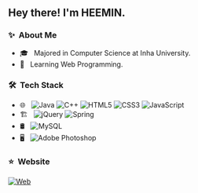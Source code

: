<h2> Hey there! I'm HEEMIN.</h2>

<h3> ✨ &nbsp;About Me </h3>

- 🎓 &nbsp; Majored in Computer Science at Inha University.
- 🌱 &nbsp; Learning Web Programming.


<h3> 🛠 &nbsp;Tech Stack</h3>

- 🌐 &nbsp;
  ![Java](https://img.shields.io/badge/java-%23ED8B00.svg?style=for-the-badge&logo=java&logoColor=white)
  ![C++](https://img.shields.io/badge/c++-%2300599C.svg?style=for-the-badge&logo=c%2B%2B&logoColor=white)
  ![HTML5](https://img.shields.io/badge/html5-%23E34F26.svg?style=for-the-badge&logo=html5&logoColor=white)
  ![CSS3](https://img.shields.io/badge/css3-%231572B6.svg?style=for-the-badge&logo=css3&logoColor=white)
  ![JavaScript](https://img.shields.io/badge/javascript-%23323330.svg?style=for-the-badge&logo=javascript&logoColor=%23F7DF1E) 
- 🏗️ &nbsp;
  ![jQuery](https://img.shields.io/badge/jquery-%230769AD.svg?style=for-the-badge&logo=jquery&logoColor=white)
  ![Spring](https://img.shields.io/badge/spring-%236DB33F.svg?style=for-the-badge&logo=spring&logoColor=white)  
- 🛢 &nbsp;
  ![MySQL](https://img.shields.io/badge/mysql-%2300f.svg?style=for-the-badge&logo=mysql&logoColor=white)
- 🖥 &nbsp;
  ![Adobe Photoshop](https://img.shields.io/badge/adobephotoshop-%2331A8FF.svg?style=for-the-badge&logo=adobephotoshop&logoColor=white)

<h3> ⭐️ &nbsp;Website </h3>


<p align="left">
  <a href="https://ico020496.myportfolio.com/" target="_blank"><img alt="Web" src="https://img.shields.io/badge/WEBSITE-DESIGN%20PORTFOLIO-blueviolet?style=for-the-badge&logo=appveyor?link"></a>
</p>


<!-- ⭐️ Template From [AVS1508](https://github.com/AVS1508) -->
<!-- https://github.com/kautukkundan/Awesome-Profile-README-templates/edit/master/short-and-sweet/AVS1508.md -->

<!-- Badges From -->
<!-- https://github.com/Ileriayo/markdown-badges -->


